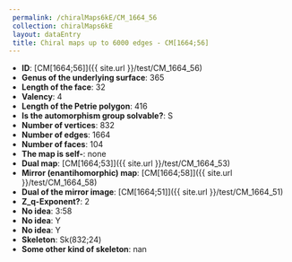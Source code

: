 ```yaml
--- 
 permalink: /chiralMaps6kE/CM_1664_56 
 collection: chiralMaps6kE
 layout: dataEntry
 title: Chiral maps up to 6000 edges - CM[1664;56]
---
```


- **ID**: [CM[1664;56]]({{ site.url }}/test/CM_1664_56)
- **Genus of the underlying surface**: 365
- **Length of the face**: 32
- **Valency**: 4
- **Length of the Petrie polygon**: 416
- **Is the automorphism group solvable?**: S
- **Number of vertices**: 832
- **Number of edges**: 1664
- **Number of faces**: 104
- **The map is self-**: none
- **Dual map**: [CM[1664;53]]({{ site.url }}/test/CM_1664_53)
- **Mirror (enantihomorphic) map**: [CM[1664;58]]({{ site.url }}/test/CM_1664_58)
- **Dual of the mirror image**: [CM[1664;51]]({{ site.url }}/test/CM_1664_51)
- **Z_q-Exponent?**: 2
- **No idea**:  3:58
- **No idea**: Y
- **No idea**: Y
- **Skeleton**: Sk(832;24)
- **Some other kind of skeleton**: nan

